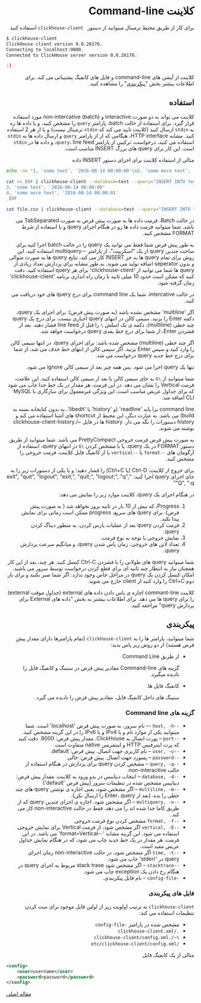 <div dir="rtl" markdown="1">

# کلاینت Command-line

برای کار از طریق محیط ترمینال میتوانید از دستور ` clickhouse-client` استفاده کنید

</div>

```bash
$ clickhouse-client
ClickHouse client version 0.0.26176.
Connecting to localhost:9000.
Connected to ClickHouse server version 0.0.26176.

:)
```

<div dir="rtl" markdown="1">

کلاینت از آپشن های command-line و فایل های کانفیگ پشتیبانی می کند. برای اطلاعات بیشتر بخش "[پیکربندی](#interfaces_cli_configuration)" را مشاهده کنید.

## استفاده

کلاینت می تواند به دو صورت interactive و non-intercative (batch) مورد استفاده قرار گیرد. برای استفاده از حالت batch، پارامتر `query` را مشخص کنید، و یا داده ها ره به `stdin` ارسال کنید (کلاینت تایید می کند که `stdin` ترمینال نیست) و یا از هر 2 استفاده کنید. مشابه HTTP interface، هنگامی که از از پارامتر `query` و ارسال داده ها به `stdin` استفاده می کنید، درخواست، ترکیبی از پارامتر `query`، line feed، و داده ها در `stdin` است. این کار برای query های بزرگ INSERT مناسب است.

مثالی از استفاده کلاینت برای اجرای دستور INSERT داده

</div>

```bash
echo -ne "1, 'some text', '2016-08-14 00:00:00'\n2, 'some more text', '2016-08-14 00:00:01'" | clickhouse-client --database=test --query="INSERT INTO test FORMAT CSV";

cat <<_EOF | clickhouse-client --database=test --query="INSERT INTO test FORMAT CSV";
3, 'some text', '2016-08-14 00:00:00'
4, 'some more text', '2016-08-14 00:00:01'
_EOF

cat file.csv | clickhouse-client --database=test --query="INSERT INTO test FORMAT CSV";
```
<div dir="rtl" markdown="1">

در حالت Batch، فرمت داده ها به صورت پیش فرض به صورت TabSeparated می باشد. شما میتوانید فرمت داده ها رو در هنگام اجرای query و با استفاده از شرط FORMAT مشخص کنید.

به طور پیش فرض شما فقط می توانید یک query را در خالت batch اجرا کنید.برای ساخت چندین query از یک "اسکریپت"، از پارامتر --multiquery استفاده کنید. این روش برای تمام query ها به جز INSERT کار می کند. نتایج query ها به صورت متوالی و بدون seperator اضافه تولید می شوند. به طور مشابه برای پردازش تعداد زیادی از query ها شما می توانید از 'clickhouse-client' برای هر query استفاده کنید. دقت کنید که ممکن است حدود 10 میلی ثانیه تا زمان راه اندازی برنامه 'clickhouse-client' زمان گرفته شود.

در حالت intercative، شما یک command line برای درج query های خود دریافت می کنید.

اگر  'multiline' مشخص نشده باشد (به صورت پیش فرض): برای اجرای یک query، دکمه Enter را بزنید. سیمی کالن  در انتهای query اجباری نیست. برای درج یک query چند خطی (multiline)، دکمه ی بک اسلش `\` را قبل از line feed فشار دهید. بعد از فشردن Enter، از شما برای درج خط بعدی query درخواست خواهد شد.

اگر چند خطی (multiline) مشخص شده باشد: برای اجرای query، در انتها سیمی کالن را وارد کنید و سپس Enter بزنید. اگر سیمی کالن از انتهای خط حذف می شد، از شما برای درج خط جدید query درخواست می شد.

تنها یک query اجرا می شود. پس همه چیز بعد از سیمی کالن ignore می شود.

شما میتوانید از `\G` به جای سیمی کالن یا بعد از سیمی کالن استفاده کنید. این علامت، فرمت Vertical را نشان می دهد. در این فرمت، هر مقدار در یک خط جدا چاپ می شود که برای جداول عریض مناسب است. این ویژگی غیرمعمول برای سازگاری با MySQL CLI اضافه شد.

command line برا پایه 'readline' (و 'history' یا 'libedit'، یه بدون کتابخانه بسته به build) می باشد. به عبارت دیگر، این محیط از shortcut های آشنا استفاده می کند و history دستورات را نگه می دار. history ها در فایل ~/.clickhouse-client-history نوشته می شوند.

به صورت پیش فرض فرمت خروجی PrettyCompact می باشد. شما میتوانید از طریق دستور FORMAT در یک query، یا با مشخص کردن `\G` در انتهای query، استفاده از آرگومان های `--format` یا `--vertical`  یا از کانفیگ فایل کلاینت، فرمت خروجی را مشخص کنید.

برای خروج از کلاینت، Ctrl-D (یا Ctrl+C) را فشار دهید؛ و یا یکی از دستورات زیر را به جای اجرای query اجرا کنید: "exit", "quit", "logout", "exit;", "quit;", "logout;", "q", "Q", ":q"

در هنگام اجرای یک query، کلاینت موارد زیر را نمایش می دهد:

1. Progress، که بیش از 10 بار در ثانیه بروز نخواهد شد ( به صورت پیش فرض). برای query های سریع، progress ممکن است زمانی برای نمایش پیدا نکند.
2. فرمت کردن query بعد از عملیات پارس کردن، به منظور دیباگ کردن query.
3. نمایش خروجی با توجه به نوع فرمت.
4. تعداد لاین های خروجی، زمان پاس شدن query، و میانگیم سرعت پردازش query.

شما میتوانید query های طولانی را با فشردن Ctrl-C کنسل کنید. هر چند، بعد از این کار همچنان نیاز به انتظار چند ثانیه ای برای قطع کردن درخواست توسط سرور می باشید. امکان کنسل کردن یک query در مراحل خاص وجود ندارد. اگر شما صبر نکنید و برای بار دوم Ctrl+C را وارد کنید از client خارج می شوید.

کلاینت commant-line اجازه ی پاس دادن داده های external  (جداول موقت external) را برای query ها می دهد. برای اطلاعات بیشتر به بخش "داده های External برای پردازش query" مراجعه کنید.

<a name="interfaces_cli_configuration"></a>

## پیکربندی

شما میتوانید، پارامتر ها را به `clickhouse-client` (تمام پارامترها دارای مقدار پیش فرض هستند) از دو روش زیر پاس بدید:

- از طریق Command Line

   گزینه های Command-line مقادیر پیش فرض در ستینگ و کانفیگ فایل را نادیده میگیرد.

- کانفیگ فایل ها.

   ستینگ های داخل کانفیگ فایل، مقادیر پیش فرض را نادیده می گیرد.

### گزینه های Command line

- `--host, -h` -– نام سرور، به صورت پیش فرض 'localhost' است. شما میتوانید یکی از موارد نام و یا IPv4 و یا IPv6 را در این گزینه مشخص کنید.
- `--port` – پورت اتصال به ClickHouse. مقدار پیش فرض: 9000. دقت کنید که پرت اینترفیس HTTP و اینتفریس native متفاوت است.
- `--user, -u` – نام کاربری جهت اتصال. پیش فرض: default.
- `--password` – پسورد جهت اتصال. پیش فرض: خالی
- `--query, -q` – مشخص کردن query برای پردازش در هنگام استفاده از حالت non-interactive.
- `--database, -d` – انتخاب دیتابیس در بدو ورود به کلاینت. مقدار پیش فرض: دیتابیس مشخص شده در تنظیمات سرور (پیش فرض 'default')
- `--multiline, -m` – اگر مشخص شود، یعنی اجازه ی نوشتن query های چند خطی را بده. (بعد از Enter، query را ارسال نکن).
- `--multiquery, -n` – اگر مشخص شود، اجازه ی اجرای چندین query که از طریق کاما جدا شده اند را می دهد. فقط در حالت non-interactive کار می کند.
- `--format, -f` مشخص کردن نوع فرمت خروجی
- `--vertical, -E` اگر مشخص شود، از فرمت Vertical برای نمایش خروجی استفاده می شود. این گزینه مشابه '--format=Vertical' می باشد. در این فرمت، هر مقدار در یک خط جدید چاپ می شود، که در هنگام نمایش جداول عریض مفید است.
- `--time, -t` اگر مشخص شود، در حالت non-interactive زمان اجرای query در 'stderr' جاپ می شود.
- `--stacktrace` – اگر مشخص شود stack trase مربوط به اجرای query در هنگام رخ دادن یک exception چاپ می شود.
- `-config-file` – نام فایل پیکربندی.

### فایل های پیکربندی

`clickhouse-client` به ترتیب اولویت زیر از اولین فایل موجود برای ست کردن تنظیمات استفاده می کند:

- مشخص شده در پارامتر `-config-file`
- `./clickhouse-client.xml`
- `\~/.clickhouse-client/config.xml`
- `/etc/clickhouse-client/config.xml`

مثالی از یک کانفیگ فایل

</div>

```xml
<config>
    <user>username</user>
    <password>password</password>
</config>
```


[مقاله اصلی](https://clickhouse.yandex/docs/fa/interfaces/cli/) <!--hide-->
